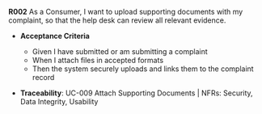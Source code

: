 **R002**
As a Consumer, I want to upload supporting documents with my complaint, so that the help desk can review all relevant evidence.

- **Acceptance Criteria**
    - Given I have submitted or am submitting a complaint
    - When I attach files in accepted formats
    - Then the system securely uploads and links them to the complaint record

- **Traceability**: UC-009 Attach Supporting Documents | NFRs: Security, Data Integrity, Usability
